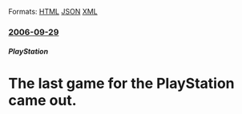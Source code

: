 
Formats: [HTML](/news/2006/09/29/the-last-game-for-the-playstation-came-out.html)  [JSON](/news/2006/09/29/the-last-game-for-the-playstation-came-out.json)  [XML](/news/2006/09/29/the-last-game-for-the-playstation-came-out.xml)  

### [2006-09-29](/news/2006/09/29/index.md)

##### PlayStation
#  The last game for the PlayStation came out.



